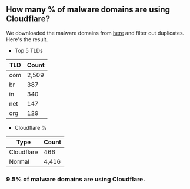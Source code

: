 ## How many % of malware domains are using Cloudflare?


We downloaded the malware domains from [here](https://urlhaus.abuse.ch) and filter out duplicates.
Here's the result.


[//]: # (start replacement)


- Top 5 TLDs

| TLD | Count |
| --- | --- |
| com | 2,509 |
| br | 387 |
| in | 340 |
| net | 147 |
| org | 129 |


- Cloudflare %

| Type | Count |
| --- | --- |
| Cloudflare | 466 |
| Normal | 4,416 |


### 9.5% of malware domains are using Cloudflare.